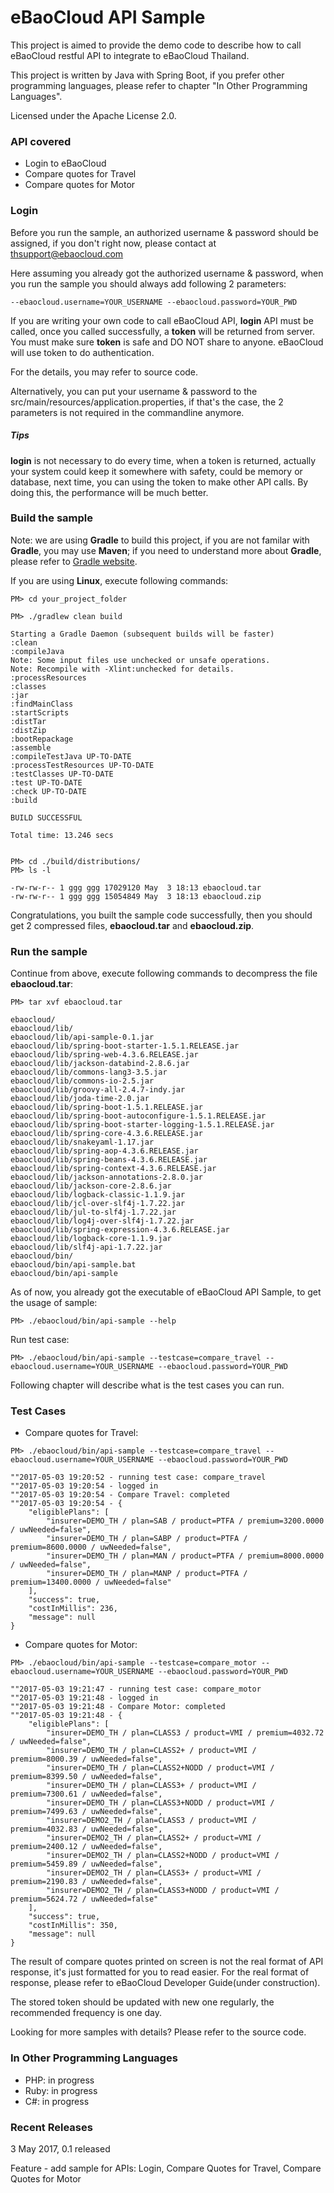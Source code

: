 # eBaoCloud API Sample
This project is aimed to provide the demo code to describe
how to call eBaoCloud restful API to integrate to eBaoCloud Thailand.

This project is written by Java with Spring Boot,
if you prefer other programming languages,
please refer to chapter "In Other Programming Languages".

Licensed under the Apache License 2.0.

### API covered

- Login to eBaoCloud
- Compare quotes for Travel
- Compare quotes for Motor

### Login

Before you run the sample, an authorized username & password should be assigned, if you don't right now, please contact at thsupport@ebaocloud.com

Here assuming you already got the authorized username & password, when you run the sample you should always add following 2 parameters:

```
--ebaocloud.username=YOUR_USERNAME --ebaocloud.password=YOUR_PWD
```

If you are writing your own code to call eBaoCloud API,
**login** API must be called, once you called successfully,
a **token** will be returned from server.
You must make sure **token** is safe and DO NOT share to anyone.
eBaoCloud will use token to do authentication.

For the details, you may refer to source code.

Alternatively, you can put your username & password
to the src/main/resources/application.properties,
if that's the case, the 2 parameters is not required in the commandline anymore.

##### Tips
**login** is not necessary to do every time, when a token
is returned, actually your system could keep it somewhere with safety,
could be memory or database, next time, you can using the token to make other API calls.
By doing this, the performance will be much better.

### Build the sample

Note: we are using **Gradle** to build this project,
if you are not familar with **Gradle**,
you may use **Maven**;
if you need to understand more about **Gradle**,
please refer to [Gradle website](https://gradle.org).

If you are using **Linux**, execute following commands:

```#Bash
PM> cd your_project_folder

PM> ./gradlew clean build

Starting a Gradle Daemon (subsequent builds will be faster)
:clean
:compileJava
Note: Some input files use unchecked or unsafe operations.
Note: Recompile with -Xlint:unchecked for details.
:processResources
:classes
:jar
:findMainClass
:startScripts
:distTar
:distZip
:bootRepackage
:assemble
:compileTestJava UP-TO-DATE
:processTestResources UP-TO-DATE
:testClasses UP-TO-DATE
:test UP-TO-DATE
:check UP-TO-DATE
:build

BUILD SUCCESSFUL

Total time: 13.246 secs


PM> cd ./build/distributions/
PM> ls -l

-rw-rw-r-- 1 ggg ggg 17029120 May  3 18:13 ebaocloud.tar
-rw-rw-r-- 1 ggg ggg 15054849 May  3 18:13 ebaocloud.zip

```

Congratulations, you built the sample code successfully, then you should get 2 compressed files,
**ebaocloud.tar** and **ebaocloud.zip**.

### Run the sample

Continue from above, execute following commands to decompress the file **ebaocloud.tar**:

```#Bash
PM> tar xvf ebaocloud.tar

ebaocloud/
ebaocloud/lib/
ebaocloud/lib/api-sample-0.1.jar
ebaocloud/lib/spring-boot-starter-1.5.1.RELEASE.jar
ebaocloud/lib/spring-web-4.3.6.RELEASE.jar
ebaocloud/lib/jackson-databind-2.8.6.jar
ebaocloud/lib/commons-lang3-3.5.jar
ebaocloud/lib/commons-io-2.5.jar
ebaocloud/lib/groovy-all-2.4.7-indy.jar
ebaocloud/lib/joda-time-2.0.jar
ebaocloud/lib/spring-boot-1.5.1.RELEASE.jar
ebaocloud/lib/spring-boot-autoconfigure-1.5.1.RELEASE.jar
ebaocloud/lib/spring-boot-starter-logging-1.5.1.RELEASE.jar
ebaocloud/lib/spring-core-4.3.6.RELEASE.jar
ebaocloud/lib/snakeyaml-1.17.jar
ebaocloud/lib/spring-aop-4.3.6.RELEASE.jar
ebaocloud/lib/spring-beans-4.3.6.RELEASE.jar
ebaocloud/lib/spring-context-4.3.6.RELEASE.jar
ebaocloud/lib/jackson-annotations-2.8.0.jar
ebaocloud/lib/jackson-core-2.8.6.jar
ebaocloud/lib/logback-classic-1.1.9.jar
ebaocloud/lib/jcl-over-slf4j-1.7.22.jar
ebaocloud/lib/jul-to-slf4j-1.7.22.jar
ebaocloud/lib/log4j-over-slf4j-1.7.22.jar
ebaocloud/lib/spring-expression-4.3.6.RELEASE.jar
ebaocloud/lib/logback-core-1.1.9.jar
ebaocloud/lib/slf4j-api-1.7.22.jar
ebaocloud/bin/
ebaocloud/bin/api-sample.bat
ebaocloud/bin/api-sample

```

As of now, you already got the executable of eBaoCloud API Sample, to get the usage of sample:


```#Bash
PM> ./ebaocloud/bin/api-sample --help
```

Run test case:

```#Bash
PM> ./ebaocloud/bin/api-sample --testcase=compare_travel --ebaocloud.username=YOUR_USERNAME --ebaocloud.password=YOUR_PWD
```

Following chapter will describe what is the test cases you can run.

### Test Cases

- Compare quotes for Travel:

```#Bash
PM> ./ebaocloud/bin/api-sample --testcase=compare_travel --ebaocloud.username=YOUR_USERNAME --ebaocloud.password=YOUR_PWD

""2017-05-03 19:20:52 - running test case: compare_travel
""2017-05-03 19:20:54 - logged in
""2017-05-03 19:20:54 - Compare Travel: completed
""2017-05-03 19:20:54 - {
    "eligiblePlans": [
        "insurer=DEMO_TH / plan=SAB / product=PTFA / premium=3200.0000 / uwNeeded=false",
        "insurer=DEMO_TH / plan=SABP / product=PTFA / premium=8600.0000 / uwNeeded=false",
        "insurer=DEMO_TH / plan=MAN / product=PTFA / premium=8000.0000 / uwNeeded=false",
        "insurer=DEMO_TH / plan=MANP / product=PTFA / premium=13400.0000 / uwNeeded=false"
    ],
    "success": true,
    "costInMillis": 236,
    "message": null
}

```

- Compare quotes for Motor:

```#Bash
PM> ./ebaocloud/bin/api-sample --testcase=compare_motor --ebaocloud.username=YOUR_USERNAME --ebaocloud.password=YOUR_PWD

""2017-05-03 19:21:47 - running test case: compare_motor
""2017-05-03 19:21:48 - logged in
""2017-05-03 19:21:48 - Compare Motor: completed
""2017-05-03 19:21:48 - {
    "eligiblePlans": [
        "insurer=DEMO_TH / plan=CLASS3 / product=VMI / premium=4032.72 / uwNeeded=false",
        "insurer=DEMO_TH / plan=CLASS2+ / product=VMI / premium=8000.39 / uwNeeded=false",
        "insurer=DEMO_TH / plan=CLASS2+NODD / product=VMI / premium=8399.50 / uwNeeded=false",
        "insurer=DEMO_TH / plan=CLASS3+ / product=VMI / premium=7300.61 / uwNeeded=false",
        "insurer=DEMO_TH / plan=CLASS3+NODD / product=VMI / premium=7499.63 / uwNeeded=false",
        "insurer=DEMO2_TH / plan=CLASS3 / product=VMI / premium=4032.83 / uwNeeded=false",
        "insurer=DEMO2_TH / plan=CLASS2+ / product=VMI / premium=2400.12 / uwNeeded=false",
        "insurer=DEMO2_TH / plan=CLASS2+NODD / product=VMI / premium=5459.89 / uwNeeded=false",
        "insurer=DEMO2_TH / plan=CLASS3+ / product=VMI / premium=2190.83 / uwNeeded=false",
        "insurer=DEMO2_TH / plan=CLASS3+NODD / product=VMI / premium=5624.72 / uwNeeded=false"
    ],
    "success": true,
    "costInMillis": 350,
    "message": null
}
```

The result of compare quotes printed on screen is not the real format of API response, it's just formatted for you to read easier.
For the real format of response, please refer to eBaoCloud Developer Guide(under construction).

The stored token should be updated with new one regularly, the recommended frequency is one day.

Looking for more samples with details? Please refer to the source code.

### In Other Programming Languages

- PHP: in progress
- Ruby: in progress
- C#: in progress

### Recent Releases

3 May 2017, 0.1 released

Feature - add sample for APIs: Login, Compare Quotes for Travel, Compare Quotes for Motor




